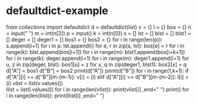 # defaultdict-example
from collections import defaultdict
d = defaultdict(list)
v = {}
l = {}
bos = {}
n = input(" ")
m = int(n[2])
p = input()
k = int(n[0])
s = []
lst = []
blst = []
blst1 = []
deger = []
deger1 = []
bos1 = {}
bos2 = {}
for i in range(len(p)):
    s.append(i+1)
for i in p:
    lst.append(i)
for e, r in zip(s, lst):
    bos[e] = r
for i in range(k):
    blst.append(bos[i+1])
for i in range(m):
    blst1.append(bos[i+k+1])
for i in range(k):
    deger.append(i+1)
for i in range(m):
    deger1.append(i+1)
for u, z in zip(deger, blst):
    bos1[u] = z
for x, q in zip(deger1, blst1):
    bos2[x] = q
d["A"] = bos1
d["B"] = bos2
print(d["A"])
print(d["B"])
for i in range(1,k+1):
    if d["A"][i] == d["B"][m-(m-1)]:
        v[i] = (i)
    elif d["A"][i] == d["B"][m-(m-2)]:
        l[i] = (i) 
vlist = list(v.values())        
llist = list(l.values())
for i in range(len(vlist)):
    print(vlist[i] ,end=" ")
print()
for i in range(len(llist)):
    print(llist[i] ,end=" ")
